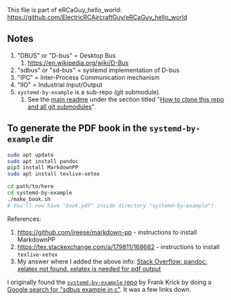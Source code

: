 This file is part of eRCaGuy_hello_world: https://github.com/ElectricRCAircraftGuy/eRCaGuy_hello_world

## Notes

1. "DBUS" or "D-bus" = Desktop Bus
    1. https://en.wikipedia.org/wiki/D-Bus
1. "sdbus" or "sd-bus" = systemd implementation of D-bus
1. "IPC" = Inter-Process Communication mechanism
1. "IIO" = Industrial Input/Output
1. `systemd-by-example` is a sub-repo (git submodule).
    1. See the [main readme](../README.md) under the section titled "[How to clone this repo and all git submodules](../README.md#how-to-clone-this-repo-and-all-git-submodules)".


## To generate the PDF book in the `systemd-by-example` dir

```bash
sudo apt update
sudo apt install pandoc
pip3 install MarkdownPP
sudo apt install texlive-xetex

cd path/to/here
cd systemd-by-example
./make_book.sh
# You'll now have "book.pdf" inside directory "systemd-by-example"!
```

References:
1. https://github.com/jreese/markdown-pp - instructions to install MarkdownPP
1. https://tex.stackexchange.com/a/179811/168682 - instructions to install `texlive-xetex`
1. My answer where I added the above info: [Stack Overflow: pandoc: xelatex not found. xelatex is needed for pdf output](https://stackoverflow.com/a/71609094/4561887)

I originally found the [`systemd-by-example` repo](https://gitlab.com/franks_reich/systemd-by-example) by Frank Krick by doing a [Google search for "sdbus example in c"](https://www.google.com/search?q=sdbus+example+in+c&oq=sdbus+example+in+c&aqs=chrome..69i57.224j0j9&sourceid=chrome&ie=UTF-8). It was a few links down.
